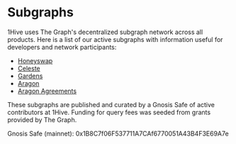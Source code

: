 # Subgraphs

1Hive uses The Graph's decentralized subgraph network across all products. Here is a list of our active subgraphs with information useful for developers and network participants:

* [Honeyswap](https://app.gitbook.com/o/-MNtaHfB4RuyA0py3Rqa/s/-MNrqwoYUmro4mJ9smmt-887967055/\~/changes/810/developers/subgraphs/honeyswap)
* [Celeste](https://app.gitbook.com/o/-MNtaHfB4RuyA0py3Rqa/s/-MNrqwoYUmro4mJ9smmt-887967055/\~/changes/810/developers/subgraphs/celeste)
* [Gardens](https://app.gitbook.com/o/-MNtaHfB4RuyA0py3Rqa/s/-MNrqwoYUmro4mJ9smmt-887967055/\~/changes/810/developers/subgraphs/gardens)
* [Aragon](https://app.gitbook.com/o/-MNtaHfB4RuyA0py3Rqa/s/-MNrqwoYUmro4mJ9smmt-887967055/\~/changes/810/developers/subgraphs/aragon)
* [Aragon Agreements](https://app.gitbook.com/o/-MNtaHfB4RuyA0py3Rqa/s/-MNrqwoYUmro4mJ9smmt-887967055/\~/changes/810/developers/subgraphs/aragon-agreements)

These subgraphs are published and curated by a Gnosis Safe of active contributors at 1Hive. Funding for query fees was seeded from grants provided by The Graph.

Gnosis Safe (mainnet): 0x1B8C7f06F537711A7CAf6770051A43B4F3E69A7e

